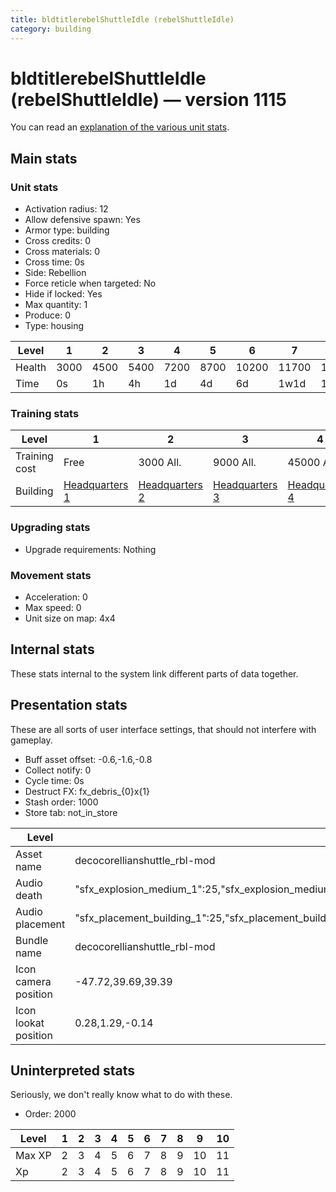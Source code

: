 ```yaml
---
title: bldtitlerebelShuttleIdle (rebelShuttleIdle)
category: building
---
```


# bldtitlerebelShuttleIdle (rebelShuttleIdle) — version 1115

You can read an [explanation  of the various unit stats](unitexplained.md).

## Main stats

### Unit stats

  * Activation radius: 12
  * Allow defensive spawn: Yes
  * Armor type: building
  * Cross credits: 0
  * Cross materials: 0
  * Cross time: 0s
  * Side: Rebellion
  * Force reticle when targeted: No
  * Hide if locked: Yes
  * Max quantity: 1
  * Produce: 0
  * Type: housing

|Level |1   |2   |3   |4   |5   |6    |7    |8    |9    |10   |
|------|----|----|----|----|----|-----|-----|-----|-----|-----|
|Health|3000|4500|5400|7200|8700|10200|11700|13200|14700|16200|
|Time  |0s  |1h  |4h  |1d  |4d  |6d   |1w1d |1w3d |1w5d |2w   |


### Training stats

|Level        |1                             |2                             |3                             |4                             |5                             |6                             |7                             |8                             |9                             |10                             |
|-------------|------------------------------|------------------------------|------------------------------|------------------------------|------------------------------|------------------------------|------------------------------|------------------------------|------------------------------|-------------------------------|
|Training cost|Free                          |3000 All.                     |9000 All.                     |45000 All.                    |135000 All.                   |275000 All.                   |750000 All.                   |900000 All.                   |1350000 All.                  |3600000 All.                   |
|Building     |[Headquarters 1](rebelHQ.html)|[Headquarters 2](rebelHQ.html)|[Headquarters 3](rebelHQ.html)|[Headquarters 4](rebelHQ.html)|[Headquarters 5](rebelHQ.html)|[Headquarters 6](rebelHQ.html)|[Headquarters 7](rebelHQ.html)|[Headquarters 8](rebelHQ.html)|[Headquarters 9](rebelHQ.html)|[Headquarters 10](rebelHQ.html)|


### Upgrading stats

  * Upgrade requirements: Nothing

### Movement stats

  * Acceleration: 0
  * Max speed: 0
  * Unit size on map: 4x4

## Internal stats

These stats internal to the system link different parts of data together.


## Presentation stats

These are all sorts of user interface settings, that should not interfere with gameplay.

  * Buff asset offset: -0.6,-1.6,-0.8
  * Collect notify: 0
  * Cycle time: 0s
  * Destruct FX: fx_debris_{0}x{1}
  * Stash order: 1000
  * Store tab: not_in_store

|Level               |1                                                                                                                      |2                                                                                                                      |3                                                                                                                      |4                                                                                                                      |5                                                                                                                      |6                                                                                                                      |7                                                                                                                      |8                                                                                                                      |9                                                                                                                      |10                                                                                                                     |
|--------------------|-----------------------------------------------------------------------------------------------------------------------|-----------------------------------------------------------------------------------------------------------------------|-----------------------------------------------------------------------------------------------------------------------|-----------------------------------------------------------------------------------------------------------------------|-----------------------------------------------------------------------------------------------------------------------|-----------------------------------------------------------------------------------------------------------------------|-----------------------------------------------------------------------------------------------------------------------|-----------------------------------------------------------------------------------------------------------------------|-----------------------------------------------------------------------------------------------------------------------|-----------------------------------------------------------------------------------------------------------------------|
|Asset name          |decocorellianshuttle_rbl-mod                                                                                           |decocorellianshuttle_rbl-mod                                                                                           |decocorellianshuttle_rbl-mod                                                                                           |decoe9explor_rbl-mod                                                                                                   |decoe9explor_rbl-mod                                                                                                   |decoe9explor_rbl-mod                                                                                                   |decoe9explor_rbl-mod                                                                                                   |decogunship_rbl-mod                                                                                                    |decogunship_rbl-mod                                                                                                    |decogunship_rbl-mod                                                                                                    |
|Audio death         |"sfx_explosion_medium_1":25,"sfx_explosion_medium_2":25,"sfx_explosion_medium_3":25,"sfx_explosion_medium_4":53        |"sfx_explosion_medium_1":25,"sfx_explosion_medium_2":25,"sfx_explosion_medium_3":25,"sfx_explosion_medium_4":54        |"sfx_explosion_medium_1":25,"sfx_explosion_medium_2":25,"sfx_explosion_medium_3":25,"sfx_explosion_medium_4":55        |"sfx_explosion_medium_1":25,"sfx_explosion_medium_2":25,"sfx_explosion_medium_3":25,"sfx_explosion_medium_4":56        |"sfx_explosion_medium_1":25,"sfx_explosion_medium_2":25,"sfx_explosion_medium_3":25,"sfx_explosion_medium_4":57        |"sfx_explosion_medium_1":25,"sfx_explosion_medium_2":25,"sfx_explosion_medium_3":25,"sfx_explosion_medium_4":58        |"sfx_explosion_medium_1":25,"sfx_explosion_medium_2":25,"sfx_explosion_medium_3":25,"sfx_explosion_medium_4":59        |"sfx_explosion_medium_1":25,"sfx_explosion_medium_2":25,"sfx_explosion_medium_3":25,"sfx_explosion_medium_4":60        |"sfx_explosion_medium_1":25,"sfx_explosion_medium_2":25,"sfx_explosion_medium_3":25,"sfx_explosion_medium_4":61        |"sfx_explosion_medium_1":25,"sfx_explosion_medium_2":25,"sfx_explosion_medium_3":25,"sfx_explosion_medium_4":62        |
|Audio placement     |"sfx_placement_building_1":25,"sfx_placement_building_2":25,"sfx_placement_building_3":25,"sfx_placement_building_4":43|"sfx_placement_building_1":25,"sfx_placement_building_2":25,"sfx_placement_building_3":25,"sfx_placement_building_4":44|"sfx_placement_building_1":25,"sfx_placement_building_2":25,"sfx_placement_building_3":25,"sfx_placement_building_4":45|"sfx_placement_building_1":25,"sfx_placement_building_2":25,"sfx_placement_building_3":25,"sfx_placement_building_4":46|"sfx_placement_building_1":25,"sfx_placement_building_2":25,"sfx_placement_building_3":25,"sfx_placement_building_4":47|"sfx_placement_building_1":25,"sfx_placement_building_2":25,"sfx_placement_building_3":25,"sfx_placement_building_4":48|"sfx_placement_building_1":25,"sfx_placement_building_2":25,"sfx_placement_building_3":25,"sfx_placement_building_4":49|"sfx_placement_building_1":25,"sfx_placement_building_2":25,"sfx_placement_building_3":25,"sfx_placement_building_4":50|"sfx_placement_building_1":25,"sfx_placement_building_2":25,"sfx_placement_building_3":25,"sfx_placement_building_4":51|"sfx_placement_building_1":25,"sfx_placement_building_2":25,"sfx_placement_building_3":25,"sfx_placement_building_4":52|
|Bundle name         |decocorellianshuttle_rbl-mod                                                                                           |decocorellianshuttle_rbl-mod                                                                                           |decocorellianshuttle_rbl-mod                                                                                           |decoe9explor_rbl-mod                                                                                                   |decoe9explor_rbl-mod                                                                                                   |decoe9explor_rbl-mod                                                                                                   |decoe9explor_rbl-mod                                                                                                   |decogunship_rbl-mod                                                                                                    |decogunship_rbl-mod                                                                                                    |decogunship_rbl-mod                                                                                                    |
|Icon camera position|-47.72,39.69,39.39                                                                                                     |-47.72,39.69,39.39                                                                                                     |-47.72,39.69,39.39                                                                                                     |-50.51,41.92,41.7                                                                                                      |-50.51,41.92,41.7                                                                                                      |-50.51,41.92,41.7                                                                                                      |-50.51,41.92,41.7                                                                                                      |-55.25,46.96,45.45                                                                                                     |-55.25,46.96,45.45                                                                                                     |-55.25,46.96,45.45                                                                                                     |
|Icon lookat position|0.28,1.29,-0.14                                                                                                        |0.28,1.29,-0.14                                                                                                        |0.28,1.29,-0.14                                                                                                        |0.28,1.29,-0.14                                                                                                        |0.28,1.29,-0.14                                                                                                        |0.28,1.29,-0.14                                                                                                        |0.28,1.29,-0.14                                                                                                        |0.8,2.13,-0.73                                                                                                         |0.8,2.13,-0.73                                                                                                         |0.8,2.13,-0.73                                                                                                         |


## Uninterpreted stats

Seriously, we don't really know what to do with these.

  * Order: 2000

|Level |1|2|3|4|5|6|7|8|9 |10|
|------|-|-|-|-|-|-|-|-|--|--|
|Max XP|2|3|4|5|6|7|8|9|10|11|
|Xp    |2|3|4|5|6|7|8|9|10|11|


